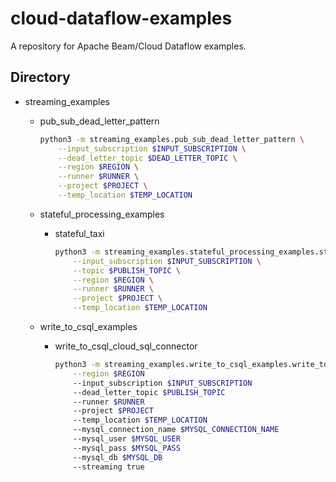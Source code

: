 # cloud-dataflow-examples
A repository for Apache Beam/Cloud Dataflow examples.

## Directory

*   streaming_examples
    *   pub_sub_dead_letter_pattern

        ```bash
        python3 -m streaming_examples.pub_sub_dead_letter_pattern \
            --input_subscription $INPUT_SUBSCRIPTION \
            --dead_letter_topic $DEAD_LETTER_TOPIC \
            --region $REGION \
            --runner $RUNNER \
            --project $PROJECT \
            --temp_location $TEMP_LOCATION 
        ```
    *   stateful_processing_examples
        *   stateful_taxi
            ```bash
            python3 -m streaming_examples.stateful_processing_examples.stateful_taxi \
                --input_subscription $INPUT_SUBSCRIPTION \
                --topic $PUBLISH_TOPIC \
                --region $REGION \
                --runner $RUNNER \
                --project $PROJECT \
                --temp_location $TEMP_LOCATION 
            ```
    *   write_to_csql_examples
        * write_to_csql_cloud_sql_connector

            ```bash
            python3 -m streaming_examples.write_to_csql_examples.write_to_csql_cloud_sql_connector \
                --region $REGION 
                --input_subscription $INPUT_SUBSCRIPTION 
                --dead_letter_topic $PUBLISH_TOPIC 
                --runner $RUNNER
                --project $PROJECT 
                --temp_location $TEMP_LOCATION 
                --mysql_connection_name $MYSQL_CONNECTION_NAME 
                --mysql_user $MYSQL_USER 
                --mysql_pass $MYSQL_PASS 
                --mysql_db $MYSQL_DB 
                --streaming true
            ```